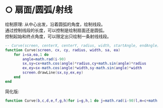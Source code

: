 # ○ 扇面/圆弧/射线

绘制原理: 从中心出发，沿着圆弧的角度，绘制线段。  
通过控制线段的长度，可以控制是绘制扇面还是圆弧。  
控制起始和终点角度，可以限定出只绘制一条射线线段。

```lua
-- Curve(screen, centerX, centerY, radius, width, startAngle, endAngle)
function Curve(screen, cx, cy, radius, width, sa, ea)
	for i=sa,ea,1 do
		angle=math.rad(i-90)
		sx,sy=cx+math.cos(angle)*radius,cy+math.sin(angle)*radius
		ex,ey=sx-math.cos(angle)*width,sy-math.sin(angle)*width
		screen.drawLine(sx,sy,ex,ey)
	end
end
```

简化版:

```lua
function Curve(b,c,d,e,f,g,h)for i=g,h,1 do j=math.rad(i-90)l,m=c+math.cos(j)*e,d+math.sin(j)*e;n,o=l-math.cos(j)*f,m-math.sin(j)*f;b.drawLine(l,m,n,o)end end
```
